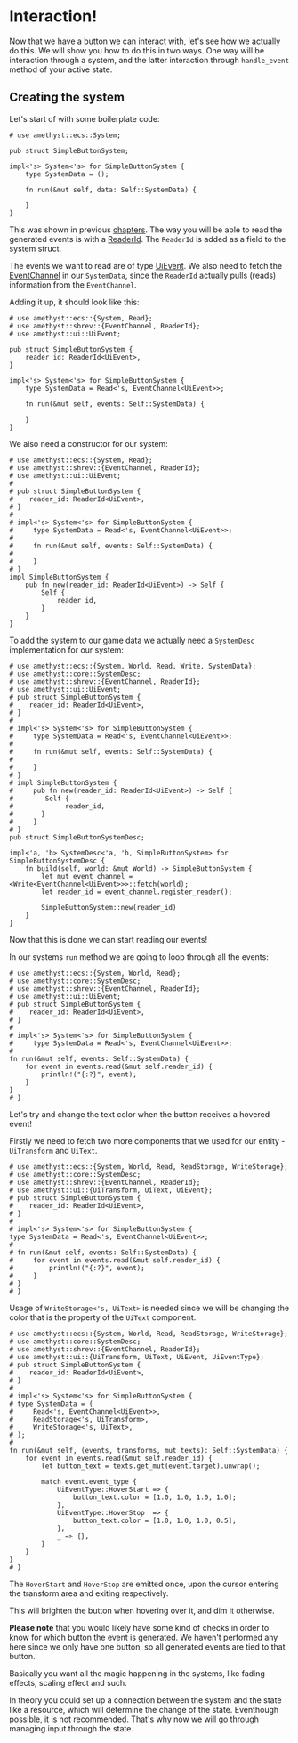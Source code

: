 # Interaction!

Now that we have a button we can interact with, let's see how we actually do this.
We will show you how to do this in two ways. One way will be interaction through a system,
and the latter interaction through `handle_event` method of your active state.

## Creating the system

Let's start of with some boilerplate code: 

```rust, edition2018,no_run,noplaypen
# use amethyst::ecs::System;

pub struct SimpleButtonSystem;

impl<'s> System<'s> for SimpleButtonSystem {
    type SystemData = ();

    fn run(&mut self, data: Self::SystemData) {
	
    }
}
```

This was shown in previous [chapters][sys_ini].
The way you will be able to read the generated 
events is with a [ReaderId].
The `ReaderId` is added as a field to the system struct.

The events we want to read are of type [UiEvent].
We also need to fetch the [EventChannel] in our `SystemData`, 
since the `ReaderId` actually pulls (reads) information  from the `EventChannel`.

Adding it up, it should look like this: 

```rust, edition2018,no_run,noplaypen
# use amethyst::ecs::{System, Read};
# use amethyst::shrev::{EventChannel, ReaderId};
# use amethyst::ui::UiEvent;

pub struct SimpleButtonSystem {
    reader_id: ReaderId<UiEvent>,
}

impl<'s> System<'s> for SimpleButtonSystem {
    type SystemData = Read<'s, EventChannel<UiEvent>>;

    fn run(&mut self, events: Self::SystemData) {

    }
}
```

We also need a constructor for our system:

```rust, edition2018,no_run,noplaypen
# use amethyst::ecs::{System, Read};
# use amethyst::shrev::{EventChannel, ReaderId};
# use amethyst::ui::UiEvent;
#
# pub struct SimpleButtonSystem {
#    reader_id: ReaderId<UiEvent>,
# }
#
# impl<'s> System<'s> for SimpleButtonSystem {
#     type SystemData = Read<'s, EventChannel<UiEvent>>;
#
#     fn run(&mut self, events: Self::SystemData) {
#
#     }
# }
impl SimpleButtonSystem {
    pub fn new(reader_id: ReaderId<UiEvent>) -> Self {
        Self {
            reader_id,	
        }
    }
}
```

To add the system to our game data we actually need a `SystemDesc` implementation for our system:

```rust, edition2018,no_run,noplaypen
# use amethyst::ecs::{System, World, Read, Write, SystemData};
# use amethyst::core::SystemDesc;
# use amethyst::shrev::{EventChannel, ReaderId};
# use amethyst::ui::UiEvent;
# pub struct SimpleButtonSystem {
#    reader_id: ReaderId<UiEvent>,
# }
#
# impl<'s> System<'s> for SimpleButtonSystem {
#     type SystemData = Read<'s, EventChannel<UiEvent>>;
#
#     fn run(&mut self, events: Self::SystemData) {
#
#     }
# }
# impl SimpleButtonSystem {
#     pub fn new(reader_id: ReaderId<UiEvent>) -> Self {
#        Self {
#             reader_id,	
#       }
#     }
# }
pub struct SimpleButtonSystemDesc;

impl<'a, 'b> SystemDesc<'a, 'b, SimpleButtonSystem> for SimpleButtonSystemDesc {
    fn build(self, world: &mut World) -> SimpleButtonSystem {
        let mut event_channel = <Write<EventChannel<UiEvent>>>::fetch(world);
        let reader_id = event_channel.register_reader();

        SimpleButtonSystem::new(reader_id)
    }
}
```
Now that this is done we can start reading our events!

In our systems `run` method we are going to loop through all the events:

```rust, edition2018,no_run,noplaypen
# use amethyst::ecs::{System, World, Read};
# use amethyst::core::SystemDesc;
# use amethyst::shrev::{EventChannel, ReaderId};
# use amethyst::ui::UiEvent;
# pub struct SimpleButtonSystem {
#    reader_id: ReaderId<UiEvent>,
# }
#
# impl<'s> System<'s> for SimpleButtonSystem {
#     type SystemData = Read<'s, EventChannel<UiEvent>>;
#
fn run(&mut self, events: Self::SystemData) {
    for event in events.read(&mut self.reader_id) {
        println!("{:?}", event);	
    }
}
# }
```

Let's try and change the text color when the button receives a hovered event!

Firstly we need to fetch two more components that 
we used for our entity - `UiTransform` and `UiText`.

```rust, edition2018,no_run,noplaypen
# use amethyst::ecs::{System, World, Read, ReadStorage, WriteStorage};
# use amethyst::core::SystemDesc;
# use amethyst::shrev::{EventChannel, ReaderId};
# use amethyst::ui::{UiTransform, UiText, UiEvent};
# pub struct SimpleButtonSystem {
#    reader_id: ReaderId<UiEvent>,
# }
#
# impl<'s> System<'s> for SimpleButtonSystem {
type SystemData = Read<'s, EventChannel<UiEvent>>;
#
# fn run(&mut self, events: Self::SystemData) {
#     for event in events.read(&mut self.reader_id) {
#         println!("{:?}", event);	
#     }
# }
# }
```

Usage of `WriteStorage<'s, UiText>` is needed since we will be changing 
the color that is the property of the `UiText` component.

```rust, edition2018,no_run,noplaypen
# use amethyst::ecs::{System, World, Read, ReadStorage, WriteStorage};
# use amethyst::core::SystemDesc;
# use amethyst::shrev::{EventChannel, ReaderId};
# use amethyst::ui::{UiTransform, UiText, UiEvent, UiEventType};
# pub struct SimpleButtonSystem {
#    reader_id: ReaderId<UiEvent>,
# }
#
# impl<'s> System<'s> for SimpleButtonSystem {
# type SystemData = (
#     Read<'s, EventChannel<UiEvent>>,
#     ReadStorage<'s, UiTransform>,
#     WriteStorage<'s, UiText>,
# );
#
fn run(&mut self, (events, transforms, mut texts): Self::SystemData) {
    for event in events.read(&mut self.reader_id) {
        let button_text = texts.get_mut(event.target).unwrap();

        match event.event_type {
            UiEventType::HoverStart => { 
                button_text.color = [1.0, 1.0, 1.0, 1.0]; 
            },
            UiEventType::HoverStop  => { 
                button_text.color = [1.0, 1.0, 1.0, 0.5]; 
            },
            _ => {},
        }   
    }
}
# }
```

The `HoverStart` and `HoverStop` are emitted once, upon the cursor 
entering the transform area and exiting respectively. 

This will brighten the button when hovering over it, and dim it otherwise.

**Please note** that you would likely have some kind of checks in order to know 
for which button the event is generated. 
We haven't performed any here since we only have one button, so all generated 
events are tied to that button.

 
Basically you want all the magic happening in the systems, like fading
effects, scaling effect and such. 

In theory you could set up a connection between the system and the state
like a resource, which will determine the change of the state.
Eventhough possible, it is not recommended. That's why now 
we will go through managing input through the state.


[sys_ini]: ../concepts/system/system_initialization.html
[ReaderId]: https://docs.rs/specs/~0.16/specs/struct.ReaderId.html
[UiEvent]: https://docs.amethyst.rs/master/amethyst_ui/struct.UiEvent.html
[EventChannel]: https://specs.amethyst.rs/docs/api/shrev/struct.eventchannel